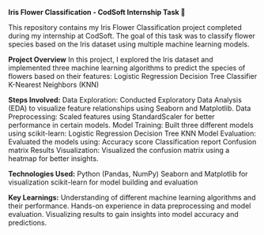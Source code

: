 **Iris Flower Classification - CodSoft Internship Task 🌸**

This repository contains my Iris Flower Classification project completed during my internship at CodSoft. The goal of this task was to classify flower species based on the Iris dataset using multiple machine learning models.

**Project Overview**
In this project, I explored the Iris dataset and implemented three machine learning algorithms to predict the species of flowers based on their features:
  Logistic Regression
  Decision Tree Classifier
  K-Nearest Neighbors (KNN)

**Steps Involved:**
  Data Exploration: Conducted Exploratory Data Analysis (EDA) to visualize feature relationships using Seaborn and Matplotlib.
  Data Preprocessing: Scaled features using StandardScaler for better performance in certain models.
  Model Training: Built three different models using scikit-learn:
    Logistic Regression
    Decision Tree
    KNN
  Model Evaluation: Evaluated the models using:
    Accuracy score
    Classification report
    Confusion matrix
  Results Visualization: Visualized the confusion matrix using a heatmap for better insights.

**Technologies Used:**
  Python (Pandas, NumPy)
  Seaborn and Matplotlib for visualization
  scikit-learn for model building and evaluation
  
**Key Learnings:**
  Understanding of different machine learning algorithms and their performance.
  Hands-on experience in data preprocessing and model evaluation.
  Visualizing results to gain insights into model accuracy and predictions.
